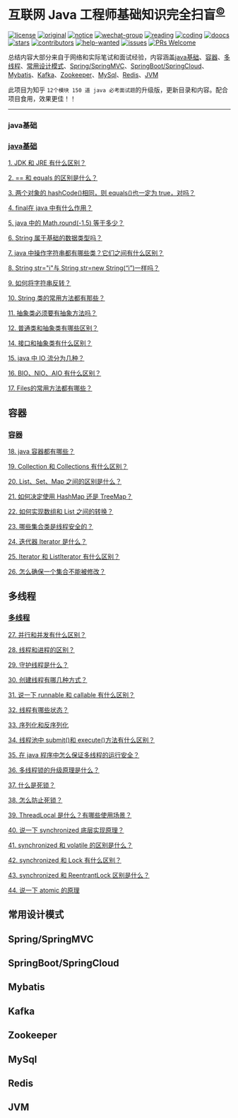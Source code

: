 # 互联网 Java 工程师基础知识完全扫盲<sup>[©](https://github.com/czz1233)</sup>
[![license](https://badgen.net/github/license/czz1233/primary-java?color=green)](https://github.com/czz1233/primary-java/blob/master/LICENSE)
[![original](https://badgen.net/badge/original/%E4%B8%AD%E5%8D%8E%E7%9F%B3%E6%9D%89/orange)](https://github.com/czz1233/primary-java)
[![notice](https://badgen.net/badge/notice/%E7%BB%B4%E6%9D%83%E8%A1%8C%E5%8A%A8/red)](/docs/from-readers/rights-defending-movement.md)
[![wechat-group](https://badgen.net/badge/chat/%E5%BE%AE%E4%BF%A1%E4%BA%A4%E6%B5%81/138c7b)](#公众号)
[![reading](https://badgen.net/badge/books/read%20together/cyan)](https://github.com/doocs/technical-books)
[![coding](https://badgen.net/badge/leetcode/coding%20together/cyan)](https://github.com/doocs/leetcode)
[![doocs](https://badgen.net/badge/organization/join%20us/cyan)](https://doocs.github.io/#/?id=how-to-join)
[![stars](https://badgen.net/github/stars/czz1233/primary-java)](https://github.com/czz1233/primary-java/stargazers)
[![contributors](https://badgen.net/github/contributors/czz1233/primary-java)](https://github.com/czz1233/primary-java/tree/master/docs/from-readers#contributors)
[![help-wanted](https://badgen.net/github/label-issues/czz1233/primary-java/help%20wanted/open)](https://github.com/czz1233/primary-java/labels/help%20wanted)
[![issues](https://badgen.net/github/open-issues/czz1233/primary-java)](https://github.com/czz1233/primary-java/issues)
[![PRs Welcome](https://badgen.net/badge/PRs/welcome/green)](http://makeapullrequest.com)

总结内容大部分来自于网络和实际笔试和面试经验，内容涵盖[java基础](#java基础)、[容器](#容器)、[多线程](#多线程)、[常用设计模式](#常用设计模式)、[Spring/SpringMVC](#Spring/SpringMVC)、[SpringBoot/SpringCloud](#SpringBoot/SpringCloud)、[Mybatis](#Mybatis)、[Kafka](#Kafka)、[Zookeeper](#Zookeeper)、[MySql](#MySql)、[Redis](#Redis)、[JVM](#JVM)

此项目为知乎 `12个模块 150 道 java 必考面试题`的升级版，更新目录和内容。配合项目食用，效果更佳！！
***
### java基础
### [java基础](/docs/primary-java-page/primary.md)
[1. JDK 和 JRE 有什么区别？](/docs/primary-java-page/primary.md?id=_1jdk-和-jre-有什么区别？)

[2. == 和 equals 的区别是什么？](/docs/primary-java-page/primary.md?id=_2-和-equals-的区别是什么？)

[3. 两个对象的 hashCode()相同，则 equals()也一定为 true，对吗？](/docs/primary-java-page/primary.md?id=_3-两个对象的-hashcode相同，则-equals也一定为-true，对吗？)

[4. final在 java 中有什么作用？](/docs/primary-java-page/primary.md?id=_4-final在-java-中有什么作用？)

[5.  java 中的 Math.round(-1.5) 等于多少？](/docs/primary-java-page/primary.md?id=_5-java-中的-mathround-15-等于多少？)

[6. String 属于基础的数据类型吗？](/docs/primary-java-page/primary.md?id=_6-string-属于基础的数据类型吗？)

[7. java 中操作字符串都有哪些类？它们之间有什么区别？](/docs/primary-java-page/primary.md?id=_7-java-中操作字符串都有哪些类？它们之间有什么区别？)

[8. String str="i"与 String str=new String(“i”)一样吗？](/docs/primary-java-page/primary.md?id=_8-string-strquotiquot与-string-strnew-stringi一样吗？)

[9. 如何将字符串反转？](/docs/primary-java-page/primary.md?id=_9-如何将字符串反转？)

[10. String 类的常用方法都有那些？](/docs/primary-java-page/primary.md?id=_10-string-类的常用方法都有那些？)

[11. 抽象类必须要有抽象方法吗？](/docs/primary-java-page/primary.md?id=_11-抽象类必须要有抽象方法吗？)

[12. 普通类和抽象类有哪些区别？](/docs/primary-java-page/primary.md?id=12-普通类和抽象类有哪些区别？)

[14. 接口和抽象类有什么区别？](/docs/primary-java-page/primary.md?id=_14-接口和抽象类有什么区别？)

[15. java 中 IO 流分为几种？](/docs/primary-java-page/primary.md?id=_15-java-中-io-流分为几种？)

[16. BIO、NIO、AIO 有什么区别？](/docs/primary-java-page/primary.md?id=_16-bio、nio、aio-有什么区别？)

[17. Files的常用方法都有哪些？](/docs/primary-java-page/primary.md?id=_17-files的常用方法都有哪些？)
## 容器
### [容器](/docs/primary-java-page/container.md)

[18. java 容器都有哪些？](/docs/primary-java-page/container.md?id=_18-java-容器都有哪些？)

[19. Collection 和 Collections 有什么区别？](/docs/primary-java-page/container.md?id=_19-collection-和-collections-有什么区别？)

[20. List、Set、Map 之间的区别是什么？](/docs/primary-java-page/container.md?id=_20-list、set、map-之间的区别是什么？)

[21. 如何决定使用 HashMap 还是 TreeMap？](/docs/primary-java-page/container.md?id=_21-如何决定使用-hashmap-还是-treemap？)

[22. 如何实现数组和 List 之间的转换？](/docs/primary-java-page/container.md?id=_22-如何实现数组和-list-之间的转换？)

[23. 哪些集合类是线程安全的？](/docs/primary-java-page/container.md?id=_23-哪些集合类是线程安全的？)

[24. 迭代器 Iterator 是什么？](/docs/primary-java-page/container.md?id=_24-迭代器-iterator-是什么？)

[25. Iterator 和 ListIterator 有什么区别？](/docs/primary-java-page/container.md?id=_25-iterator-和-listiterator-有什么区别？)

[26. 怎么确保一个集合不能被修改？](/docs/primary-java-page/container.md?id=_26-怎么确保一个集合不能被修改？)
## 多线程
### [多线程](/docs/primary-java-page/Multi-threaded.md)

[27. 并行和并发有什么区别？](/docs/primary-java-page/Multi-threaded.md?id=_27-并行和并发有什么区别？)

[28. 线程和进程的区别？](/docs/primary-java-page/Multi-threaded.md?id=_28-线程和进程的区别？)

[29. 守护线程是什么？](/docs/primary-java-page/Multi-threaded.md?id=_29-守护线程是什么？)

[30. 创建线程有哪几种方式？](/docs/primary-java-page/Multi-threaded.md?id=_30-创建线程有哪几种方式？)

[31. 说一下 runnable 和 callable 有什么区别？](/docs/primary-java-page/Multi-threaded.md?id=_31-说一下-runnable-和-callable-有什么区别？)

[32. 线程有哪些状态？](/docs/primary-java-page/Multi-threaded.md?id=_32-线程有哪些状态？)

[33. 序列化和反序列化](/docs/primary-java-page/Multi-threaded.md?id=_33-序列化和反序列化)

[34. 线程池中 submit()和 execute()方法有什么区别？](/docs/primary-java-page/Multi-threaded.md?id=_34-线程池中-submit和-execute方法有什么区别？)

[35. 在 java 程序中怎么保证多线程的运行安全？](/docs/primary-java-page/Multi-threaded.md?id=_35-在-java-程序中怎么保证多线程的运行安全？)

[36. 多线程锁的升级原理是什么？](/docs/primary-java-page/Multi-threaded.md?id=_36-多线程锁的升级原理是什么？)

[37. 什么是死锁？](/docs/primary-java-page/Multi-threaded.md?id=_37-什么是死锁？)

[38. 怎么防止死锁？](/docs/primary-java-page/Multi-threaded.md?id=_38-怎么防止死锁？)

[39. ThreadLocal 是什么？有哪些使用场景？](/docs/primary-java-page/Multi-threaded.md?id=_39-threadlocal-是什么？有哪些使用场景？)

[40. 说一下 synchronized 底层实现原理？](/docs/primary-java-page/Multi-threaded.md?id=_40-说一下-synchronized-底层实现原理？)

[41. synchronized 和 volatile 的区别是什么？](/docs/primary-java-page/Multi-threaded.md?id=_41-synchronized-和-volatile-的区)

[42. synchronized 和 Lock 有什么区别？](/docs/primary-java-page/Multi-threaded.md?id=_42-synchronized-和-lock-有什么区别？)

[43. synchronized 和 ReentrantLock 区别是什么？](/docs/primary-java-page/Multi-threaded.md?id=_43-synchronized-和-reentrantlock-区别是什么？)

[44. 说一下 atomic 的原理](/docs/primary-java-page/Multi-threaded.md?id=_44-说一下-atomic-的原理)
## 常用设计模式
## Spring/SpringMVC
## SpringBoot/SpringCloud
## Mybatis
## Kafka
## Zookeeper
## MySql
## Redis
## JVM



